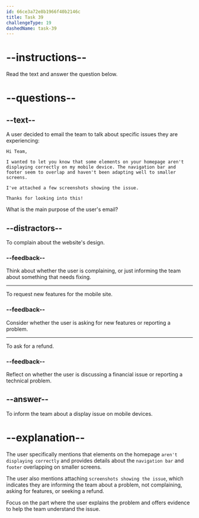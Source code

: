 ```yaml
---
id: 66ce3a72e8b1966f40b2146c
title: Task 39
challengeType: 19
dashedName: task-39
---
```


<!-- READING -->

# --instructions--

Read the text and answer the question below.

# --questions--

## --text--

A user decided to email the team to talk about specific issues they are experiencing:

`Hi Team,`

`I wanted to let you know that some elements on your homepage aren't displaying correctly on my mobile device. The navigation bar and footer seem to overlap and haven't been adapting well to smaller screens.`

`I've attached a few screenshots showing the issue.`

`Thanks for looking into this!`

What is the main purpose of the user's email?

## --distractors--

To complain about the website's design.

### --feedback--

Think about whether the user is complaining, or just informing the team about something that needs fixing.

---

To request new features for the mobile site.

### --feedback--

Consider whether the user is asking for new features or reporting a problem.

---

To ask for a refund.

### --feedback--

Reflect on whether the user is discussing a financial issue or reporting a technical problem.

## --answer--

To inform the team about a display issue on mobile devices.

# --explanation--

The user specifically mentions that elements on the homepage `aren't displaying correctly` and provides details about the `navigation bar` and `footer` overlapping on smaller screens. 

The user also mentions attaching `screenshots showing the issue`, which indicates they are informing the team about a problem, not complaining, asking for features, or seeking a refund.

Focus on the part where the user explains the problem and offers evidence to help the team understand the issue.

